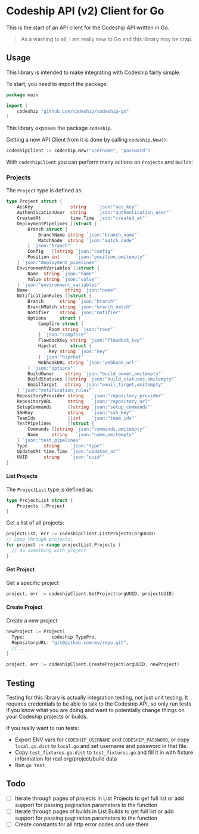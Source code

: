 # Codeship API (v2) Client for Go

This is the start of an API client for the Codeship API written in Go.

> As a warning to all, I am really new to Go and this library may be crap.

## Usage
This library is intended to make integrating with Codeship fairly simple.

To start, you need to import the package:

```go
package main

import (
	codeship "github.com/codeship/codeship-go"
)
```

This library exposes the package `codeship`.

Getting a new API Client from it is done by calling `codeship.New()`:

```go
codeshipClient := codeship.New("username", "password")
```

With `codeshipClient` you can perform many actions on `Projects` and `Builds`:

### Projects

The `Project` type is defined as:

```go
type Project struct {
	AesKey              string    `json:"aes_key"`
	AuthenticationUser  string    `json:"authentication_user"`
	CreatedAt           time.Time `json:"created_at"`
	DeploymentPipelines []struct {
		Branch struct {
			BranchName string `json:"branch_name"`
			MatchNode  string `json:"match_node"`
		} `json:"branch"`
		Config   []string `json:"config"`
		Position int      `json:"position,omitempty"`
	} `json:"deployment_pipelines"`
	EnvironmentVariables []struct {
		Name  string `json:"name"`
		Value string `json:"value"`
	} `json:"environment_variables"`
	Name              string `json:"name"`
	NotificationRules []struct {
		Branch      string `json:"branch"`
		BranchMatch string `json:"branch_match"`
		Notifier    string `json:"notifier"`
		Options     struct {
			Campfire struct {
				Room string `json:"room"`
			} `json:"campfire"`
			FlowdockKey string `json:"flowdock_key"`
			Hipchat     struct {
				Key string `json:"key"`
			} `json:"hipchat"`
			WebhookURL string `json:"webhook_url"`
		} `json:"options"`
		BuildOwner    string `json:"build_owner,omitempty"`
		BuildStatuses []string `json:"build_statuses,omitempty"`
		EmailTarget   string `json:"email_target,omitempty"`
	} `json:"notification_rules"`
	RepositoryProvider string   `json:"repository_provider"`
	RepositoryURL      string   `json:"repository_url"`
	SetupCommands      []string `json:"setup_commands"`
	SSHKey             string   `json:"ssh_key"`
	TeamIds            []int    `json:"team_ids"`
	TestPipelines      []struct {
		Commands []string `json:"commands,omitempty"`
		Name     string   `json:"name,omitempty"`
	} `json:"test_pipelines"`
	Type      string    `json:"type"`
	UpdatedAt time.Time `json:"updated_at"`
	UUID      string    `json:"uuid"`
}
```

#### List Projects

The `ProjectList` type is defined as:

```go
type ProjectList struct {
	Projects []Project
}
```

Get a list of all projects:
```go
projectList, err := codeshipClient.ListProjects(orgUUID)
// Loop through projects:
for project := range projectList.Projects {
  // do something with project
}
```

#### Get Project
Get a specific project

```go
project, err := codeshipClient.GetProject(orgUUID, projectUUID)
```

#### Create Project
Create a new project

```go
newProject := Project{
  Type:          codeship.TypePro,
  RepositoryURL: "git@github.com:my/repo.git",
  // ...
}

project, err := codeshipClient.CreateProject(orgUUID, newProject)
```

## Testing
Testing for this library is actually integration testing, not just unit testing.
It requires credentials to be able to talk to the Codeship API, so only run
tests if you know what you are doing and want to potentially change things
on your Codeship projects or builds.

If you really want to run tests:

 - Export ENV vars for `CODESHIP_USERNAME` and `CODESHIP_PASSWORD`, or copy
   `local.go.dist` to `local.go` and set username and password in that file.
 - Copy `test_fixtures.go.dist` to `test_fixtures.go` and fill it in with
   fixture information for real org/project/build data
 - Run `go test`

## Todo

- [ ] Iterate through pages of projects in List Projects to get full list or
add support for passing pagination parameters to the function
- [ ] Iterate through pages of builds in List Builds to get full list or
add support for passing pagination parameters to the function
- [ ] Create constants for all http error codes and use them
